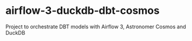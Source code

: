 # airflow-3-duckdb-dbt-cosmos
Project to orchestrate DBT models with Airflow 3, Astronomer Cosmos and DuckDB
